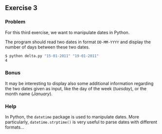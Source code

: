 ## Exercise 3

### Problem

For this third exercise, we want to manipulate dates in Python.

The program should read two dates in format `DD-MM-YYYY` and display the number of days between these two dates.
```bash
$ python delta.py "15-01-2011" "19-01-2011"
4
```

### Bonus

It may be interesting to display also some additional information regarding the two dates given as input, like the day of the week (*tuesday*), or the month name (*January*).

### Help

In Python, the `datetime` package is used to manipulate dates. More particularly, `datetime.strptime()` is very useful to parse dates with different formats...

